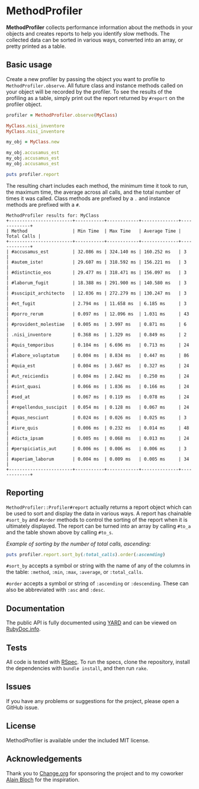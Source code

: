 # MethodProfiler

**MethodProfiler** collects performance information about the methods in your objects and creates reports to help you identify slow methods. The collected data can be sorted in various ways, converted into an array, or pretty printed as a table.

## Basic usage

Create a new profiler by passing the object you want to profile to `MethodProfiler.observe`. All future class and instance methods called on your object will be recorded by the profiler. To see the results of the profiling as a table, simply print out the report returned by `#report` on the profiler object.

```ruby
profiler = MethodProfiler.observe(MyClass)

MyClass.nisi_inventore
MyClass.nisi_inventore

my_obj = MyClass.new

my_obj.accusamus_est
my_obj.accusamus_est
my_obj.accusamus_est

puts profiler.report
```

The resulting chart includes each method, the minimum time it took to run, the maximum time, the average across all calls, and the total number of times it was called. Class methods are prefixed by a `.` and instance methods are prefixed with a `#`.

```
MethodProfiler results for: MyClass
+------------------------+-----------+------------+--------------+-------------+
| Method                 | Min Time  | Max Time   | Average Time | Total Calls |
+------------------------+-----------+------------+--------------+-------------+
| #accusamus_est         | 32.086 ms | 324.140 ms | 160.252 ms   | 3           |
| #autem_iste!           | 29.607 ms | 318.592 ms | 156.221 ms   | 3           |
| #distinctio_eos        | 29.477 ms | 318.471 ms | 156.097 ms   | 3           |
| #laborum_fugit         | 18.388 ms | 291.900 ms | 140.580 ms   | 3           |
| #suscipit_architecto   | 12.036 ms | 272.279 ms | 130.247 ms   | 3           |
| #et_fugit              | 2.794 ms  | 11.658 ms  | 6.185 ms     | 3           |
| #porro_rerum           | 0.097 ms  | 12.096 ms  | 1.031 ms     | 43          |
| #provident_molestiae   | 0.005 ms  | 3.997 ms   | 0.871 ms     | 6           |
| .nisi_inventore        | 0.368 ms  | 1.329 ms   | 0.849 ms     | 2           |
| #quis_temporibus       | 0.104 ms  | 6.696 ms   | 0.713 ms     | 24          |
| #labore_voluptatum     | 0.004 ms  | 8.834 ms   | 0.447 ms     | 86          |
| #quia_est              | 0.004 ms  | 3.667 ms   | 0.327 ms     | 24          |
| #ut_reiciendis         | 0.004 ms  | 2.842 ms   | 0.250 ms     | 24          |
| #sint_quasi            | 0.066 ms  | 1.836 ms   | 0.166 ms     | 24          |
| #sed_at                | 0.067 ms  | 0.119 ms   | 0.078 ms     | 24          |
| #repellendus_suscipit  | 0.054 ms  | 0.128 ms   | 0.067 ms     | 24          |
| #quas_nesciunt         | 0.024 ms  | 0.026 ms   | 0.025 ms     | 3           |
| #iure_quis             | 0.006 ms  | 0.232 ms   | 0.014 ms     | 48          |
| #dicta_ipsam           | 0.005 ms  | 0.068 ms   | 0.013 ms     | 24          |
| #perspiciatis_aut      | 0.006 ms  | 0.006 ms   | 0.006 ms     | 3           |
| #aperiam_laborum       | 0.004 ms  | 0.009 ms   | 0.005 ms     | 34          |
+------------------------+-----------+------------+--------------+-------------+
```

## Reporting

`MethodProfiler::Profiler#report` actually returns a report object which can be used to sort and display the data in various ways. A report has chainable `#sort_by` and `#order` methods to control the sorting of the report when it is ultimately displayed. The report can be turned into an array by calling `#to_a` and the table shown above by calling `#to_s`.

*Example of sorting by the number of total calls, ascending:*

```ruby
puts profiler.report.sort_by(:total_calls).order(:ascending)
```

`#sort_by` accepts a symbol or string with the name of any of the columns in the table: `:method`, `:min`, `:max`, `:average`, or `:total_calls`.

`#order` accepts a symbol or string of `:ascending` or `:descending`. These can also be abbreviated with `:asc` and `:desc`.

## Documentation

The public API is fully documented using [YARD](http://yardoc.org/) and can be viewed on [RubyDoc.info](http://rubydoc.info/).

## Tests

All code is tested with [RSpec](https://github.com/rspec/rspec). To run the specs, clone the repository, install the dependencies with `bundle install`, and then run `rake`.

## Issues

If you have any problems or suggestions for the project, please open a GitHub issue.

## License

MethodProfiler is available under the included MIT license.

## Acknowledgements

Thank you to [Change.org](http://www.change.org/) for sponsoring the project and to my coworker [Alain Bloch](https://github.com/alainbloch) for the inspiration.

